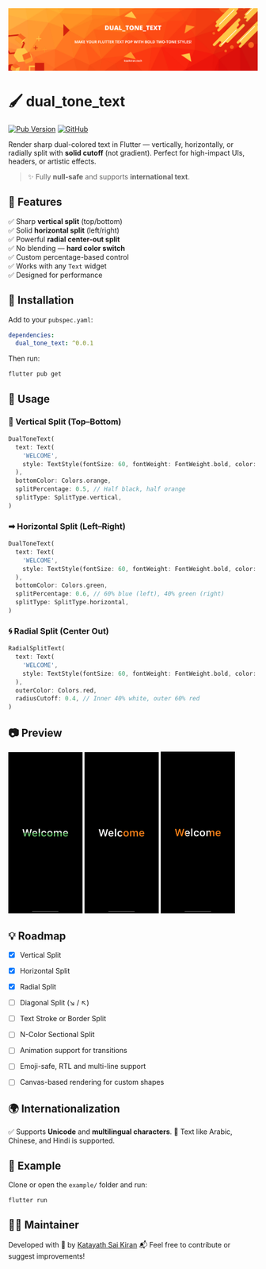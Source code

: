 
<img src="https://raw.githubusercontent.com/Katayath-Sai-Kiran/dual_tone_text_codespark/main/assets/banners/banner.png" alt="Banner"/>

# 🖌️ dual_tone_text

[![Pub Version](https://img.shields.io/pub/v/dual_tone_text)](https://pub.dev/packages/dual_tone_text_codespark)
[![GitHub](https://img.shields.io/badge/GitHub-Katayath--Sai--Kiran%2Fdual__tone__text_codespark-blue?logo=github)](https://github.com/Katayath-Sai-Kiran/dual_tone_text_codespark)




Render sharp dual-colored text in Flutter — vertically, horizontally, or radially split with **solid cutoff** (not gradient). Perfect for high-impact UIs, headers, or artistic effects.

> ✨ Fully **null-safe** and supports **international text**.


## 🚀 Features

✅ Sharp **vertical split** (top/bottom)  
✅ Solid **horizontal split** (left/right)  
✅ Powerful **radial center-out split**  
✅ No blending — **hard color switch**  
✅ Custom percentage-based control  
✅ Works with any `Text` widget  
✅ Designed for performance  


## 🔧 Installation

Add to your `pubspec.yaml`:

```yaml
dependencies:
  dual_tone_text: ^0.0.1
````

Then run:

```bash
flutter pub get
```


## 🧪 Usage

### 🔽 Vertical Split (Top–Bottom)

```dart
DualToneText(
  text: Text(
    'WELCOME',
    style: TextStyle(fontSize: 60, fontWeight: FontWeight.bold, color: Colors.black),
  ),
  bottomColor: Colors.orange,
  splitPercentage: 0.5, // Half black, half orange
  splitType: SplitType.vertical,
)
```

### ➡ Horizontal Split (Left–Right)

```dart
DualToneText(
  text: Text(
    'WELCOME',
    style: TextStyle(fontSize: 60, fontWeight: FontWeight.bold, color: Colors.blue),
  ),
  bottomColor: Colors.green,
  splitPercentage: 0.6, // 60% blue (left), 40% green (right)
  splitType: SplitType.horizontal,
)
```

### 🌀 Radial Split (Center Out)

```dart
RadialSplitText(
  text: Text(
    'WELCOME',
    style: TextStyle(fontSize: 60, fontWeight: FontWeight.bold, color: Colors.white),
  ),
  outerColor: Colors.red,
  radiusCutoff: 0.4, // Inner 40% white, outer 60% red
)
```


## 📷 Preview

<img src="https://raw.githubusercontent.com/Katayath-Sai-Kiran/dual_tone_text_codespark/main/assets/screenshots/300x650-01.png" alt="Vertical Split" width="150"/>
<img src="https://raw.githubusercontent.com/Katayath-Sai-Kiran/dual_tone_text_codespark/main/assets/screenshots/300x650-02.png" alt="Screenshot Horizontal Split" width="150"/>
<img src="https://raw.githubusercontent.com/Katayath-Sai-Kiran/dual_tone_text_codespark/main/assets/screenshots/300x650-03.png" alt="Radial Split" width="150"/>


## 💡 Roadmap

* [x] Vertical Split
* [x] Horizontal Split
* [x] Radial Split
* [ ] Diagonal Split (↘ / ↖)
* [ ] Text Stroke or Border Split
* [ ] N-Color Sectional Split
* [ ] Animation support for transitions
* [ ] Emoji-safe, RTL and multi-line support
* [ ] Canvas-based rendering for custom shapes


## 🌍 Internationalization

✅ Supports **Unicode** and **multilingual characters**.
🎌 Text like Arabic, Chinese, and Hindi is supported.


## 📁 Example

Clone or open the `example/` folder and run:

```bash
flutter run
```


## 👨‍💻 Maintainer

Developed with 💙 by [Katayath Sai Kiran](https://github.com/Katayath-Sai-Kiran)
📬 Feel free to contribute or suggest improvements!





